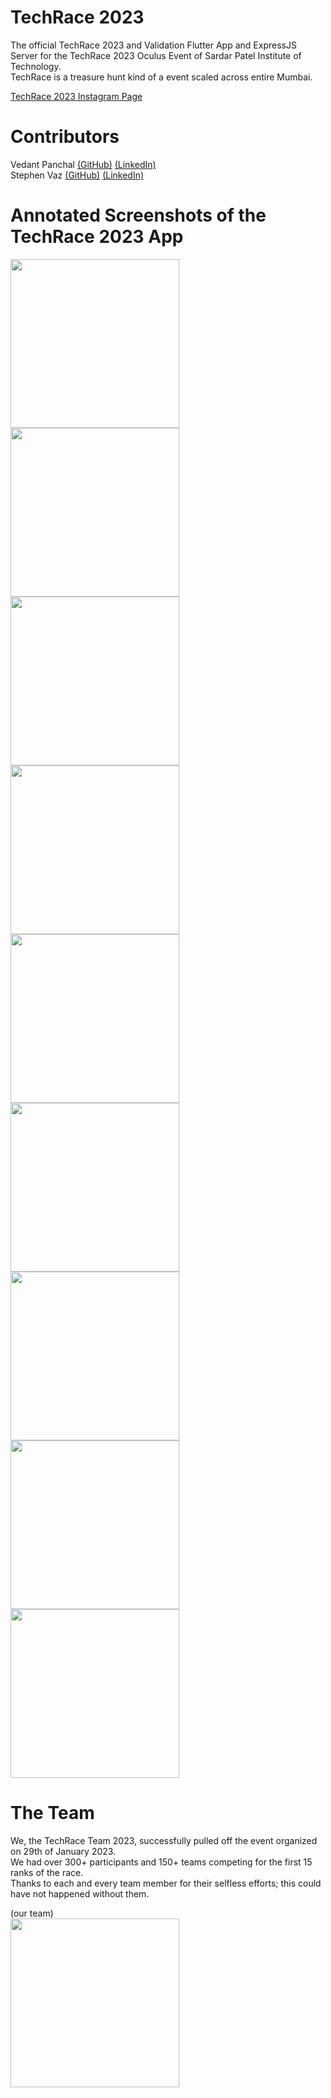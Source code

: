 # TechRace 2023
The official TechRace 2023 and Validation Flutter App and ExpressJS Server for the TechRace 2023 Oculus Event of Sardar Patel Institute of Technology.<br>
TechRace is a treasure hunt kind of a event scaled across entire Mumbai.

<a href="https://www.instagram.com/techrace2023">TechRace 2023 Instagram Page<a>

# Contributors
Vedant Panchal <a href="https://github.com/DeveloperDowny">(GitHub)</a> <a href="https://www.linkedin.com/in/vedantpanchal/">(LinkedIn)</a><br>
Stephen Vaz <a href="https://github.com/stephenvaz">(GitHub)</a> <a href="https://www.linkedin.com/in/stephen-vaz-b9b791218">(LinkedIn)</a>

# Annotated Screenshots of the TechRace 2023 App

<img src="https://user-images.githubusercontent.com/60831483/218279276-9e557e28-a263-4712-881c-035e0ee9dbf9.png" width=270 /><img src="https://user-images.githubusercontent.com/60831483/218279283-88ad8a2e-1282-41a9-961d-bf134a61da8e.png" width=270 />
<img src="https://user-images.githubusercontent.com/60831483/218279290-562234a6-f02a-49b4-bb59-e2ed73d82b94.png" width=270 />
<img src="https://user-images.githubusercontent.com/60831483/218279295-3f5f1621-fd7d-402a-848b-b7fa543c46e7.png" width=270 />
<img src="https://user-images.githubusercontent.com/60831483/218279305-188d516d-52c2-495e-a213-90dd8b256587.png" width=270 />
<img src="https://user-images.githubusercontent.com/60831483/218279299-e8b7fdf9-257d-4ba0-bbc3-4ae4e7f68a75.png" width=270 />
<img src="https://user-images.githubusercontent.com/60831483/218279312-1a97fdee-addc-4b73-bc2d-4e43c796eed8.png" width=270 />
<img src="https://user-images.githubusercontent.com/60831483/218279313-5b224937-882f-433e-8c8b-95405e2e4771.png" width=270 />
<img src="https://user-images.githubusercontent.com/60831483/218279316-5f282dbe-19ec-4d86-8625-2e73d48a07d5.png" width=270 />


# The Team

We, the TechRace Team 2023, successfully pulled off the event organized on 29th of January 2023.
<br>
We had over 300+ participants and 150+ teams competing for the first 15 ranks of the race.
<br>
Thanks to each and every team member for their selfless efforts; this could have not happened without them.

(our team)<br>
<img src="https://user-images.githubusercontent.com/60831483/218278949-b1b03f80-173e-496a-8d09-72166cdf24b5.jpg" width=270 />
